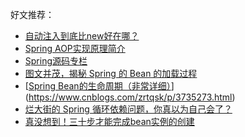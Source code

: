 



好文推荐：

- [自动注入到底比new好在哪？](https://www.zhihu.com/question/441680476)
- [Spring AOP实现原理简介](https://blog.csdn.net/wyl6019/article/details/80136000)
- [Spring源码专栏](https://blog.csdn.net/java_lyvee)
- [图文并茂，揭秘 Spring 的 Bean 的加载过程](https://www.jianshu.com/p/9ea61d204559)
- [[Spring Bean的生命周期（非常详细）](https://www.cnblogs.com/zrtqsk/p/3735273.html)](https://www.cnblogs.com/zrtqsk/p/3735273.html)
- [烂大街的 Spring 循环依赖问题，你真以为自己会了？](https://mp.weixin.qq.com/s?__biz=MzI4Njg5MDA5NA==&mid=2247492327&idx=2&sn=d22fde0f3c7f46b5894332760789ee0c&chksm=ebd4a3e6dca32af04ddde1936b15ae242c26be76b54646adf95209ed265770e0615fbe9ef176&token=1479141131&lang=zh_CN#rd)
- [真没想到！三十步才能完成bean实例的创建](https://mp.weixin.qq.com/s?__biz=MzI4Njg5MDA5NA==&mid=2247486733&idx=1&sn=74796f52b6bfd05427a744c809c57f99&chksm=ebd74c0cdca0c51a08dd96407e7632b41f3649f83ace9fb2958f529fbab835e9dfd6c6354661&token=1973383024&lang=zh_CN#rd)





